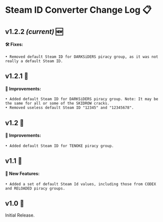 # Steam ID Converter Change Log 📋

## v1.2.2 *(current)* 🆕
#### 🛠️ Fixes:
    • Removed default Steam ID for DARKSiDERS piracy group, as it was not really a default Steam ID.

## v1.2.1 🔄
#### 🌟 Improvements:
    • Added default Steam ID for DARKSiDERS piracy group. Note: It may be the same for all or some of the SKIDROW cracks.
    • Removed useless default Steam ID "12345" and "12345678".

## v1.2 🔄
#### 🌟 Improvements:
    • Added default Steam ID for TENOKE piracy group.

## v1.1 🔄
#### 🚀 New Features:
    • Added a set of default Steam Id values, including those from CODEX and RELOADED piracy groups.

## v1.0 🔄
Initial Release.